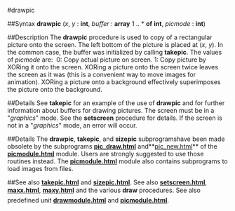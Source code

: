 
#drawpic

##Syntax
**drawpic** (*x*, *y* : **int**, *buffer* : **array** 1 .. * **of** **int**, *picmode* : **int**)

##Description
The **drawpic** procedure is used to copy of a rectangular picture onto the screen. The left bottom of the picture is placed at (*x*, *y*). In the common case, the buffer was initialized by calling **takepic**. The values of *picmode* are:
 0:  Copy actual picture on screen. 1:  Copy picture by XORing it onto the screen.
XORing a picture onto the screen twice leaves the screen as it was  (this is a convenient way to move images for animation). XORing a picture onto a background effectively superimposes the picture onto the background.

##Details
See **takepic** for an example of the use of **drawpic** and for further information about buffers for drawing pictures.
The screen must be in a "*graphics*" mode. See the **setscreen** procedure for details. If the screen is not in a "*graphics*" mode, an error will occur.

##Details
The **drawpic**, **takepic**, and **sizepic** subprogramshave been made obsolete by the subprograms **[pic_draw.html](Pic.Draw)** and**[pic_new.html](Pic.New)** of the **[picmodule.html](Pic)** module.  Users are strongly suggested to use those routines instead. The **[picmodule.html](Pic)** module also contains subprograms to load images from files.

##See also
**[takepic.html](takepic)** and **[sizepic.html](sizepic)**. See also **[setscreen.html](setscreen)**, **[maxx.html](maxx)**, **[maxy.html](maxy)** and the various **draw** procedures.
See also predefined unit **[drawmodule.html](Draw)** and **[picmodule.html](Pic)**.
